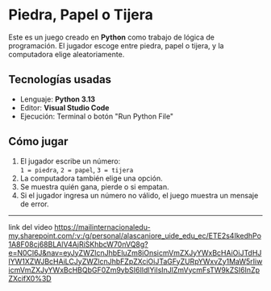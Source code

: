 
# Piedra, Papel o Tijera 

Este es un juego creado en **Python** como trabajo de lógica de programación. El jugador escoge entre piedra, papel o tijera, y la computadora elige aleatoriamente.

## Tecnologías usadas
- Lenguaje: **Python 3.13**
- Editor: **Visual Studio Code**
- Ejecución: Terminal o botón "Run Python File"

## Cómo jugar
1. El jugador escribe un número:  
   `1 = piedra`, `2 = papel`, `3 = tijera`
2. La computadora también elige una opción.
3. Se muestra quién gana, pierde o si empatan.
4. Si el jugador ingresa un número no válido, el juego muestra un mensaje de error.

---

link del video 
https://mailinternacionaledu-my.sharepoint.com/:v:/g/personal/alascaniore_uide_edu_ec/ETE2s4IkedhPo1A8F08cj68BLAlV4AjRiSKhbcW70nVQ8g?e=N0Cl6J&nav=eyJyZWZlcnJhbEluZm8iOnsicmVmZXJyYWxBcHAiOiJTdHJlYW1XZWJBcHAiLCJyZWZlcnJhbFZpZXciOiJTaGFyZURpYWxvZy1MaW5rIiwicmVmZXJyYWxBcHBQbGF0Zm9ybSI6IldlYiIsInJlZmVycmFsTW9kZSI6InZpZXcifX0%3D
